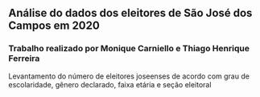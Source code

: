 ## Análise do dados dos eleitores de São José dos Campos em 2020

### Trabalho realizado por Monique Carniello e Thiago Henrique Ferreira

Levantamento do número de eleitores joseenses de acordo com grau de escolaridade, gênero declarado, faixa etária e seção eleitoral
